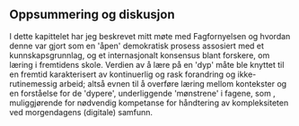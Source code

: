 
## Oppsummering og diskusjon

I dette kapittelet har jeg beskrevet mitt møte med Fagfornyelsen og hvordan denne var gjort som en 'åpen' demokratisk prosess assosiert med et kunnskapsgrunnlag, og et internasjonalt konsensus blant forskere, om læring i fremtidens skole. Verdien av å lære på en 'dyp' måte ble knyttet til en fremtid karakterisert av kontinuerlig og rask forandring og ikke-rutinemessig arbeid; altså evnen til å overføre læring mellom kontekster og en forståelse for de 'dypere', underliggende 'mønstrene' i fagene, som , muliggjørende for nødvendig kompetanse for håndtering av kompleksiteten ved morgendagens (digitale) samfunn. 
